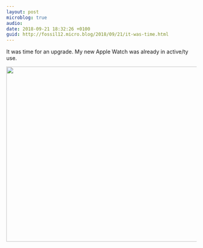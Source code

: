 ```yaml
---
layout: post
microblog: true
audio: 
date: 2018-09-21 18:32:26 +0100
guid: http://fossil12.micro.blog/2018/09/21/it-was-time.html
---
```

It was time for an upgrade. My new Apple Watch was already in active/ty use. 

<img src="http://fossil12.micro.blog/uploads/2018/b8e55d76a7.jpg" width="600" height="462" />
